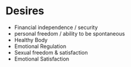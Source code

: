 # Desires

- Financial independence / security
- personal freedom / ability to be spontaneous
- Healthy Body
- Emotional Regulation
- Sexual freedom & satisfaction
- Emotional Satisfaction